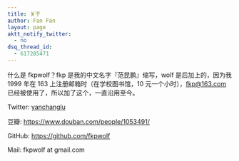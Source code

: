```yaml
---
title: 关于
author: Fan Fan
layout: page
aktt_notify_twitter:
  - no
dsq_thread_id:
  - 617285471
---
```

什么是 fkpwolf？fkp 是我的中文名字『范昆鹏』缩写，wolf 是后加上的，因为我 1999 年在 163 上注册邮箱时（在学校图书馆，10 元一个小时），fkp@163.com 已经被使用了，所以加了这个，一直沿用至今。

Twitter: <a href="http://twitter.com/yanchanglu">yanchanglu</a>

豆瓣: <https://www.douban.com/people/1053491/>

GitHub: <https://github.com/fkpwolf>

Mail: fkpwolf at gmail.com
